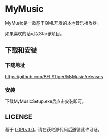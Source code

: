 # MyMusic

MyMusic是一款基于QML开发的本地音乐播放器。

如果喜欢的话可以Star该项目。

## 下载和安装

### 下载地址

https://github.com/BFLSTiger/MyMusic/releases

### 安装

下载MyMusicSetup.exe后点击安装即可。

## LICENSE

基于 [LGPLv3.0](LICENSE)。请在获取源代码后遵循此许可证。